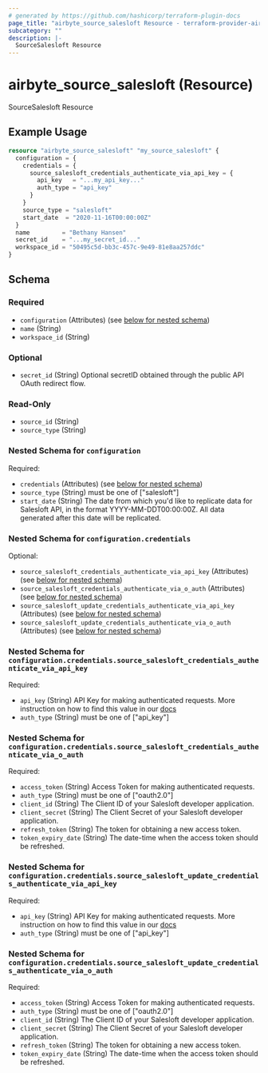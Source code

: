 ```yaml
---
# generated by https://github.com/hashicorp/terraform-plugin-docs
page_title: "airbyte_source_salesloft Resource - terraform-provider-airbyte"
subcategory: ""
description: |-
  SourceSalesloft Resource
---
```


# airbyte_source_salesloft (Resource)

SourceSalesloft Resource

## Example Usage

```terraform
resource "airbyte_source_salesloft" "my_source_salesloft" {
  configuration = {
    credentials = {
      source_salesloft_credentials_authenticate_via_api_key = {
        api_key   = "...my_api_key..."
        auth_type = "api_key"
      }
    }
    source_type = "salesloft"
    start_date  = "2020-11-16T00:00:00Z"
  }
  name         = "Bethany Hansen"
  secret_id    = "...my_secret_id..."
  workspace_id = "50495c5d-bb3c-457c-9e49-81e8aa257ddc"
}
```

<!-- schema generated by tfplugindocs -->
## Schema

### Required

- `configuration` (Attributes) (see [below for nested schema](#nestedatt--configuration))
- `name` (String)
- `workspace_id` (String)

### Optional

- `secret_id` (String) Optional secretID obtained through the public API OAuth redirect flow.

### Read-Only

- `source_id` (String)
- `source_type` (String)

<a id="nestedatt--configuration"></a>
### Nested Schema for `configuration`

Required:

- `credentials` (Attributes) (see [below for nested schema](#nestedatt--configuration--credentials))
- `source_type` (String) must be one of ["salesloft"]
- `start_date` (String) The date from which you'd like to replicate data for Salesloft API, in the format YYYY-MM-DDT00:00:00Z. All data generated after this date will be replicated.

<a id="nestedatt--configuration--credentials"></a>
### Nested Schema for `configuration.credentials`

Optional:

- `source_salesloft_credentials_authenticate_via_api_key` (Attributes) (see [below for nested schema](#nestedatt--configuration--credentials--source_salesloft_credentials_authenticate_via_api_key))
- `source_salesloft_credentials_authenticate_via_o_auth` (Attributes) (see [below for nested schema](#nestedatt--configuration--credentials--source_salesloft_credentials_authenticate_via_o_auth))
- `source_salesloft_update_credentials_authenticate_via_api_key` (Attributes) (see [below for nested schema](#nestedatt--configuration--credentials--source_salesloft_update_credentials_authenticate_via_api_key))
- `source_salesloft_update_credentials_authenticate_via_o_auth` (Attributes) (see [below for nested schema](#nestedatt--configuration--credentials--source_salesloft_update_credentials_authenticate_via_o_auth))

<a id="nestedatt--configuration--credentials--source_salesloft_credentials_authenticate_via_api_key"></a>
### Nested Schema for `configuration.credentials.source_salesloft_credentials_authenticate_via_api_key`

Required:

- `api_key` (String) API Key for making authenticated requests. More instruction on how to find this value in our <a href="https://docs.airbyte.com/integrations/sources/salesloft#setup-guide">docs</a>
- `auth_type` (String) must be one of ["api_key"]


<a id="nestedatt--configuration--credentials--source_salesloft_credentials_authenticate_via_o_auth"></a>
### Nested Schema for `configuration.credentials.source_salesloft_credentials_authenticate_via_o_auth`

Required:

- `access_token` (String) Access Token for making authenticated requests.
- `auth_type` (String) must be one of ["oauth2.0"]
- `client_id` (String) The Client ID of your Salesloft developer application.
- `client_secret` (String) The Client Secret of your Salesloft developer application.
- `refresh_token` (String) The token for obtaining a new access token.
- `token_expiry_date` (String) The date-time when the access token should be refreshed.


<a id="nestedatt--configuration--credentials--source_salesloft_update_credentials_authenticate_via_api_key"></a>
### Nested Schema for `configuration.credentials.source_salesloft_update_credentials_authenticate_via_api_key`

Required:

- `api_key` (String) API Key for making authenticated requests. More instruction on how to find this value in our <a href="https://docs.airbyte.com/integrations/sources/salesloft#setup-guide">docs</a>
- `auth_type` (String) must be one of ["api_key"]


<a id="nestedatt--configuration--credentials--source_salesloft_update_credentials_authenticate_via_o_auth"></a>
### Nested Schema for `configuration.credentials.source_salesloft_update_credentials_authenticate_via_o_auth`

Required:

- `access_token` (String) Access Token for making authenticated requests.
- `auth_type` (String) must be one of ["oauth2.0"]
- `client_id` (String) The Client ID of your Salesloft developer application.
- `client_secret` (String) The Client Secret of your Salesloft developer application.
- `refresh_token` (String) The token for obtaining a new access token.
- `token_expiry_date` (String) The date-time when the access token should be refreshed.


